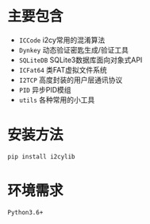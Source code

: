 # 主要包含
 - `ICCode` i2cy常用的混淆算法
 - `Dynkey` 动态验证密匙生成/验证工具
 - `SQLiteDB` SQLite3数据库面向对象式API
 - `ICFat64` 类FAT虚拟文件系统
 - `I2TCP` 高度封装的用户层通讯协议
 - `PID` 异步PID模组
 - `utils` 各种常用的小工具

# 安装方法
`pip install i2cylib`

# 环境需求
`Python3.6+`